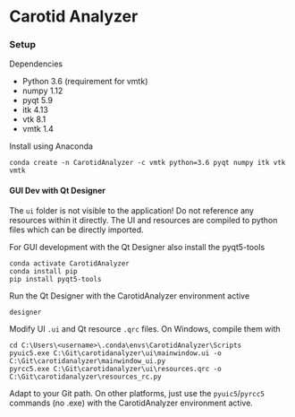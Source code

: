 # Carotid Analyzer



### Setup

Dependencies
- Python 3.6 (requirement for vmtk)
- numpy 1.12
- pyqt 5.9
- itk 4.13
- vtk 8.1
- vmtk 1.4

Install using Anaconda

```
conda create -n CarotidAnalyzer -c vmtk python=3.6 pyqt numpy itk vtk vmtk
```



#### GUI Dev with Qt Designer

The `ui` folder is not visible to the application! Do not reference any resources within it directly. The UI and resources are compiled to python files which can be directly imported. 

For GUI development with the Qt Designer also install the pyqt5-tools

```
conda activate CarotidAnalyzer
conda install pip
pip install pyqt5-tools
```

Run the Qt Designer with the CarotidAnalyzer environment active

```
designer
```

Modify UI `.ui` and Qt resource `.qrc` files. On Windows, compile them with

```
cd C:\Users\<username>\.conda\envs\CarotidAnalyzer\Scripts
pyuic5.exe C:\Git\carotidanalyzer\ui\mainwindow.ui -o C:\Git\carotidanalyzer\mainwindow_ui.py
pyrcc5.exe C:\Git\carotidanalyzer\ui\resources.qrc -o C:\Git\carotidanalyzer\resources_rc.py
```

Adapt to your Git path. On other platforms, just use the `pyuic5`/`pyrcc5` commands (no .exe) with the CarotidAnalyzer environment active.

